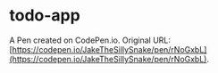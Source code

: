 # todo-app

A Pen created on CodePen.io. Original URL: [https://codepen.io/JakeTheSillySnake/pen/rNoGxbL](https://codepen.io/JakeTheSillySnake/pen/rNoGxbL).

